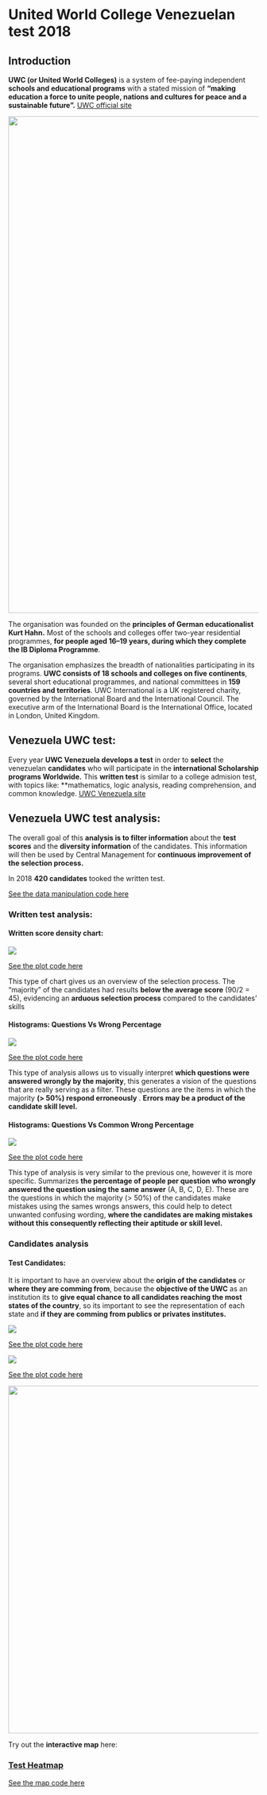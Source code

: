 United World College Venezuelan test 2018
================

## Introduction

**UWC (or United World Colleges)** is a system of fee-paying independent
**schools and educational programs** with a stated mission of **“making
education a force to unite people, nations and cultures for peace and a
sustainable future”.** [UWC official site](https://www.uwc.org/)

<img src="images/UWC_img.jpg" width="1000px" />

The organisation was founded on the **principles of German
educationalist Kurt Hahn.** Most of the schools and colleges offer
two-year residential programmes, **for people aged 16–19 years, during
which they complete the IB Diploma Programme**.

The organisation emphasizes the breadth of nationalities participating
in its programs. **UWC consists of 18 schools and colleges on five
continents**, several short educational programmes, and national
committees in **159 countries and territories**. UWC International is a
UK registered charity, governed by the International Board and the
International Council. The executive arm of the International Board is
the International Office, located in London, United Kingdom.

## Venezuela UWC test:

Every year **UWC Venezuela develops a test** in order to **select** the
venezuelan **candidates** who will participate in the **international
Scholarship programs Worldwide.** This **written test** is similar to a
college admision test, with topics like: \*\*mathematics, logic
analysis, reading comprehension, and common knowledge. [UWC Venezuela
site](https://www.ven.uwc.org/)

## Venezuela UWC test analysis:

The overall goal of this **analysis is to filter information** about the
**test scores** and the **diversity information** of the candidates.
This information will then be used by Central Management for
**continuous improvement of the selection process.**

In 2018 **420 candidates** tooked the written test.

[See the data manipulation code here](https://github.com/CDopazo/Project_portfolio/blob/master/R/Exploratory%20Data%20Analysis/UWC_test/UWC_test_2018/coding/data_loading.R)

### Written test analysis:

#### Written score density chart:

![](README_files/figure-gfm/unnamed-chunk-3-1.png)<!-- -->

[See the plot code here](https://github.com/CDopazo/Project_portfolio/blob/master/R/Exploratory%20Data%20Analysis/UWC_test/UWC_test_2018/coding/Plot_1.R)

This type of chart gives us an overview of the selection process. The
“majority” of the candidates had results **below the average score**
(90/2 = 45), evidencing an **arduous selection process** compared to the
candidates’ skills

#### Histograms: Questions Vs Wrong Percentage

![](README_files/figure-gfm/unnamed-chunk-4-1.png)<!-- -->

[See the plot code here](https://github.com/CDopazo/Project_portfolio/blob/master/R/Exploratory%20Data%20Analysis/UWC_test/UWC_test_2018/coding/Plot_2.R)

This type of analysis allows us to visually interpret **which questions
were answered wrongly by the majority**, this generates a vision of the
questions that are really serving as a filter. These questions are the
items in which the majority **(\> 50%) respond erroneously** . **Errors
may be a product of the candidate skill level.**

#### Histograms: Questions Vs Common Wrong Percentage

![](README_files/figure-gfm/unnamed-chunk-5-1.png)<!-- -->

[See the plot code here](https://github.com/CDopazo/Project_portfolio/blob/master/R/Exploratory%20Data%20Analysis/UWC_test/UWC_test_2018/coding/Plot_3.R)

This type of analysis is very similar to the previous one, however it is
more specific. Summarizes **the percentage of people per question who
wrongly answered the question using the same answer** (A, B, C, D, E).
These are the questions in which the majority (\> 50%) of the candidates
make mistakes using the sames wrongs answers, this could help to detect
unwanted confusing wording, **where the candidates are making mistakes
without this consequently reflecting their aptitude or skill level.**

### Candidates analysis

#### Test Candidates:

It is important to have an overview about the **origin of the
candidates** or **where they are comming from**, because the **objective
of the UWC** as an institution its to **give equal chance to all
candidates reaching the most states of the country**, so its important
to see the representation of each state and **if they are comming from
publics or privates institutes.**

![](README_files/figure-gfm/unnamed-chunk-6-1.png)<!-- -->

[See the plot code here](https://github.com/CDopazo/Project_portfolio/blob/master/R/Exploratory%20Data%20Analysis/UWC_test/UWC_test_2018/coding/Plot_4.R)

![](README_files/figure-gfm/unnamed-chunk-7-1.png)<!-- -->

[See the plot code here](https://github.com/CDopazo/Project_portfolio/blob/master/R/Exploratory%20Data%20Analysis/UWC_test/UWC_test_2018/coding/Plot_5.R)

<img src="images/test_heatmap_2018.png" width="700px" />

Try out the **interactive map** here:

### [Test Heatmap](https://cdopazo.github.io/publishing/test2018.html)
[See the map code here](https://github.com/CDopazo/Project_portfolio/blob/master/R/Exploratory%20Data%20Analysis/UWC_test/UWC_test_2018/coding/test_heatmap_html.R)
